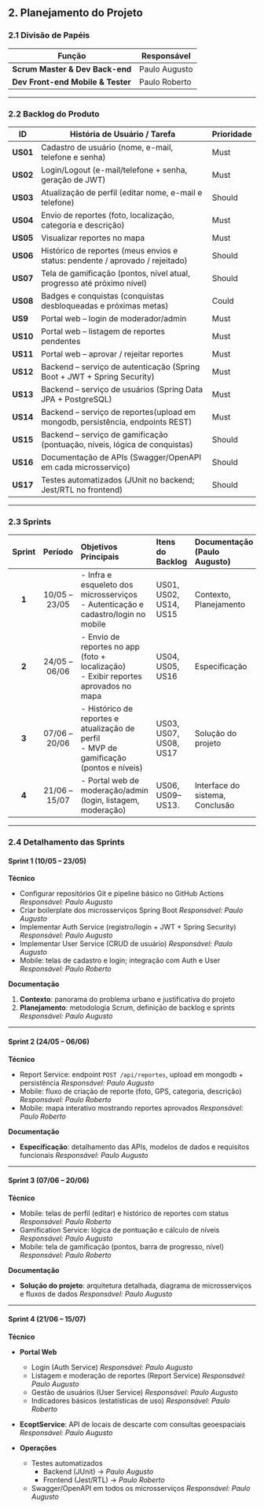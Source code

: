## 2. Planejamento do Projeto

### 2.1 Divisão de Papéis

| Função                            | Responsável   |
| --------------------------------- | ------------- |
| **Scrum Master & Dev Back-end**   | Paulo Augusto |
| **Dev Front-end Mobile & Tester** | Paulo Roberto |

---

### 2.2 Backlog do Produto

| ID       | História de Usuário / Tarefa                                                  | Prioridade |
| -------- | ----------------------------------------------------------------------------- | ---------- |
| **US01** | Cadastro de usuário (nome, e-mail, telefone e senha)                          | Must       |
| **US02** | Login/Logout (e-mail/telefone + senha, geração de JWT)                        | Must       |
| **US03** | Atualização de perfil (editar nome, e-mail e telefone)                        | Should     |
| **US04** | Envio de reportes (foto, localização, categoria e descrição)                  | Must       |
| **US05** | Visualizar reportes no mapa                                                   | Must       |
| **US06** | Histórico de reportes (meus envios e status: pendente / aprovado / rejeitado) | Should     |
| **US07** | Tela de gamificação (pontos, nível atual, progresso até próximo nível)        | Should     |
| **US08** | Badges e conquistas (conquistas desbloqueadas e próximas metas)               | Could      |
| **US9**  | Portal web – login de moderador/admin                                         | Must       |
| **US10** | Portal web – listagem de reportes pendentes                                   | Must       |
| **US11** | Portal web – aprovar / rejeitar reportes                                      | Must       |
| **US12** | Backend – serviço de autenticação (Spring Boot + JWT + Spring Security)       | Must       |
| **US13** | Backend – serviço de usuários (Spring Data JPA + PostgreSQL)                  | Must       |
| **US14** | Backend – serviço de reportes(upload em mongodb, persistência, endpoints REST)| Must       |
| **US15** | Backend – serviço de gamificação (pontuação, níveis, lógica de conquistas)    | Should     |
| **US16** | Documentação de APIs (Swagger/OpenAPI em cada microsserviço)                  | Should     |
| **US17** | Testes automatizados (JUnit no backend; Jest/RTL no frontend)                 | Should     |

---

### 2.3 Sprints

| Sprint |    Período    | Objetivos Principais                                                                                   | Itens do Backlog           | Documentação (Paulo Augusto)    |
| :----: | :-----------: | :----------------------------------------------------------------------------------------------------- | :------------------------- | :------------------------------ |
|  **1** | 10/05 – 23/05 | - Infra e esqueleto dos microsserviços<br>- Autenticação e cadastro/login no mobile                    | US01, US02, US14, US15     | Contexto, Planejamento          |
|  **2** | 24/05 – 06/06 | - Envio de reportes no app (foto + localização)<br>- Exibir reportes aprovados no mapa                 | US04, US05, US16           | Especificação                   |
|  **3** | 07/06 – 20/06 | - Histórico de reportes e atualização de perfil<br>- MVP de gamificação (pontos e níveis)              | US03, US07, US08, US17     | Solução do projeto              |
|  **4** | 21/06 – 15/07 | - Portal web de moderação/admin (login, listagem, moderação) | US06, US09–US13.    | Interface do sistema, Conclusão |

---

### 2.4 Detalhamento das Sprints

#### Sprint 1 (10/05 – 23/05)

**Técnico**

* Configurar repositórios Git e pipeline básico no GitHub Actions
  *Responsável: Paulo Augusto*
* Criar boilerplate dos microsserviços Spring Boot
  *Responsável: Paulo Augusto*
* Implementar Auth Service (registro/login + JWT + Spring Security)
  *Responsável: Paulo Augusto*
* Implementar User Service (CRUD de usuário)
  *Responsável: Paulo Augusto*
* Mobile: telas de cadastro e login; integração com Auth e User
  *Responsável: Paulo Roberto*

**Documentação**

1. **Contexto**: panorama do problema urbano e justificativa do projeto
2. **Planejamento**: metodologia Scrum, definição de backlog e sprints
   *Responsável: Paulo Augusto*

---

#### Sprint 2 (24/05 – 06/06)

**Técnico**

* Report Service: endpoint `POST /api/reportes`, upload em mongodb + persistência
  *Responsável: Paulo Augusto*
* Mobile: fluxo de criação de reporte (foto, GPS, categoria, descrição)
  *Responsável: Paulo Roberto*
* Mobile: mapa interativo mostrando reportes aprovados
  *Responsável: Paulo Roberto*

**Documentação**

* **Especificação**: detalhamento das APIs, modelos de dados e requisitos funcionais
  *Responsável: Paulo Augusto*

---

#### Sprint 3 (07/06 – 20/06)

**Técnico**

* Mobile: telas de perfil (editar) e histórico de reportes com status
  *Responsável: Paulo Roberto*
* Gamification Service: lógica de pontuação e cálculo de níveis
  *Responsável: Paulo Augusto*
* Mobile: tela de gamificação (pontos, barra de progresso, nível)
  *Responsável: Paulo Roberto*

**Documentação**

* **Solução do projeto**: arquitetura detalhada, diagrama de microsserviços e fluxos de dados
  *Responsável: Paulo Augusto*

---

#### Sprint 4 (21/06 – 15/07)

**Técnico**

* **Portal Web**

  * Login (Auth Service)
    *Responsável: Paulo Augusto*
  * Listagem e moderação de reportes (Report Service)
    *Responsável: Paulo Augusto*
  * Gestão de usuários (User Service)
    *Responsável: Paulo Augusto*
  * Indicadores básicos (estatísticas de uso)
    *Responsável: Paulo Roberto*
* **EcoptService**: API de locais de descarte com consultas geoespaciais
  *Responsável: Paulo Augusto*
* **Operações**

  * Testes automatizados
    * Backend (JUnit) → *Paulo Augusto*
    * Frontend (Jest/RTL) → *Paulo Roberto*
  * Swagger/OpenAPI em todos os microsserviços
    *Responsável: Paulo Augusto*
